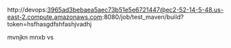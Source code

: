 http://devops:3965ad3bebaea5aec73b51e5e6721447@ec2-52-14-5-48.us-east-2.compute.amazonaws.com:8080/job/test_maven/build?token=hsfhasgdfshfashjvadhj


mvnjkn
mnxb vs
